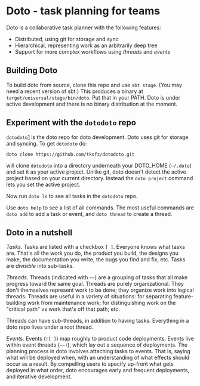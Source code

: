 Doto - task planning for teams
==============================

Doto is a collaborative task planner with the following features:
- Distributed, using git for storage and sync
- Hierarchical, representing work as an arbitrarily deep tree
- Support for more complex workflows using _threads_ and _events_

Building Doto
-------------

To build doto from source, clone this repo and use `sbt stage`. (You may need a recent version of sbt.) This produces a binary at `target/universal/stage/bin/doto`. Put that in your PATH. Doto is under active development and there is no binary distribution at the moment.


Experiment with the `dotodoto` repo
-----------------------------------
`dotodoto`[1] is the doto repo for doto development. Doto uses git for storage and syncing. To get `dotodoto` do:

```
doto clone https://github.com/tksfz/dotodoto.git
```

will clone `dotodoto` into a directory underneath your DOTO_HOME (`~/.doto`) and set it as your active project. Unlike git, doto doesn't detect the active project based on your current directory. Instead the `doto project` command lets you set the active project.

Now run `doto ls` to see all tasks in the `dotodoto` repo.

Use `doto help` to see a list of all commands. The most useful commands are `doto add` to add a task or event, and `doto thread` to create a thread.

Doto in a nutshell
------------------

*Tasks.* Tasks are listed with a checkbox `[ ]`. Everyone knows what tasks are. That's all the work you do, the product you build, the designs you make, the documentation you write, the bugs you find and fix, etc. Tasks are _divisible_ into sub-tasks.

*Threads.* Threads (indicated with `~~`) are a grouping of tasks that all make progress toward the same goal. Threads are purely organizational. They don't themselves represent work to be done; they organize work into logical threads. Threads are useful in a variety of situations: for separating feature-building work from maintenance work; for distinguishing work on the "critical path" vs work that's off that path; etc.

Threads can have sub-threads, in addition to having tasks. Everything in a doto repo lives under a root thread.

*Events.* Events (`![ ]`) map roughly to product code deployments. Events live within event threads (`~~!`), which lay out a sequence of deployments. The planning process in doto involves attaching tasks to events. That is, saying what will be deployed when, with an understanding of what effects should occur as a result. By compelling users to specify up-front what gets deployed in what order, doto encourages early and frequent deployments, and iterative development.

[1]: https://github.com/tksfz/dotodoto
